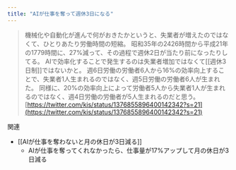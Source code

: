 ```yaml
---
title: "AIが仕事を奪って週休3日になる"
---
```


> 機械化や自動化が進んで何がおきたかというと、失業者が増えたのではなくて、ひとりあたり労働時間の短縮。
>  昭和35年の2426時間から平成21年の1779時間に、27%減って、その過程で週休2日が当たり前になったりしてる。
>  AIで効率化することで発生するのは失業者増加ではなくて[[週休3日制]]ではないかと。
> 週6日労働の労働者6人から16%の効率向上することで、失業者1人生まれるのではなく、週5日労働の労働者6人が生まれた。
>  同様に、20%の効率向上によって労働者5人から失業者1人が生まれるのではなく、週4日労働の労働者が5人生まれるのだと思う。
[https://twitter.com/kis/status/1376855896400142342?s=21](https://twitter.com/kis/status/1376855896400142342?s=21)

関連
- [[AIが仕事を奪わないと月の休日が3日減る]]
    - AIが仕事を奪ってくれなかったら、仕事量が17%アップして月の休日が3日減る
